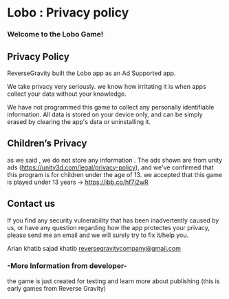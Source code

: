 # Lobo : Privacy policy

### Welcome to the Lobo Game!

## **Privacy Policy**

ReverseGravity built the Lobo app as an Ad Supported app.

We take privacy very seriously. we know how irritating it is when apps collect your data without your knowledge.

We have not programmed this game to collect any personally identifiable information. All data is stored on your device only, and can be simply erased by clearing the app's data or uninstalling it.

## **Children’s Privacy**
as we said , we do not store any information .
The ads shown are from unity ads (https://unity3d.com/legal/privacy-policy), and we've confirmed that this program is for children under the age of 13.
we accepted that this game is played under 13 years -> https://ibb.co/hf7j2wR

## **Contact us**

If you find any security vulnerability that has been inadvertently caused by us, or have any question regarding how the app protectes your privacy, please send me an email and we will surely try to fix it/help you.

Arian khatib
sajad khatib
reversegravitycompany@gmail.com

### **-More Information from developer-**
the game is just created for testing and learn more about publishing (this is early games from Reverse Gravity)
